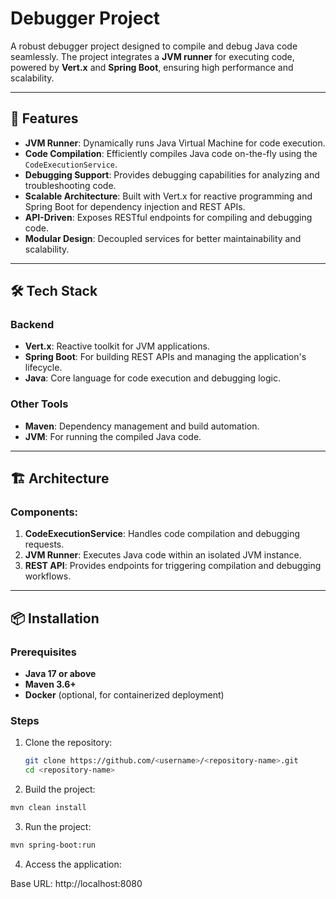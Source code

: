 # Debugger Project

A robust debugger project designed to compile and debug Java code seamlessly. The project integrates a **JVM runner** for executing code, powered by **Vert.x** and **Spring Boot**, ensuring high performance and scalability.

---

## 🚀 Features

- **JVM Runner**: Dynamically runs Java Virtual Machine for code execution.
- **Code Compilation**: Efficiently compiles Java code on-the-fly using the `CodeExecutionService`.
- **Debugging Support**: Provides debugging capabilities for analyzing and troubleshooting code.
- **Scalable Architecture**: Built with Vert.x for reactive programming and Spring Boot for dependency injection and REST APIs.
- **API-Driven**: Exposes RESTful endpoints for compiling and debugging code.
- **Modular Design**: Decoupled services for better maintainability and scalability.

---

## 🛠️ Tech Stack

### Backend
- **Vert.x**: Reactive toolkit for JVM applications.
- **Spring Boot**: For building REST APIs and managing the application's lifecycle.
- **Java**: Core language for code execution and debugging logic.

### Other Tools
- **Maven**: Dependency management and build automation.
- **JVM**: For running the compiled Java code.

---

## 🏗️ Architecture

### Components:
1. **CodeExecutionService**: Handles code compilation and debugging requests.
2. **JVM Runner**: Executes Java code within an isolated JVM instance.
3. **REST API**: Provides endpoints for triggering compilation and debugging workflows.

---

## 📦 Installation

### Prerequisites
- **Java 17 or above**
- **Maven 3.6+**
- **Docker** (optional, for containerized deployment)

### Steps
1. Clone the repository:
   ```bash
   git clone https://github.com/<username>/<repository-name>.git
   cd <repository-name>
   ```
2. Build the project:
  ```bash
  mvn clean install
```
3. Run the project:
```bash
mvn spring-boot:run
```
4. Access the application:

Base URL: http://localhost:8080
